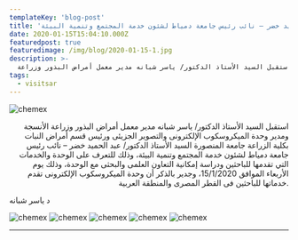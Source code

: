 ```yaml
---
templateKey: 'blog-post'
title: 'زيارة الأستاذ الدكتور/ عبد الحميد خضر – نائب رئيس جامعة دمياط لشئون خدمة المجتمع وتنمية البيئة'
date: 2020-01-15T15:04:10.000Z
featuredpost: true
featuredimage: /img/blog/2020-01-15-1.jpg
description: >-
  استقبل السيد الأستاذ الدكتور/ ياسر شبانه مدير معمل أمراض البذور وزراعة
tags:
  - visitsar
---
```


![chemex](/img/blog/2020-01-15-2.jpg)

<p style="text-align: right;">
استقبل السيد الأستاذ الدكتور/ ياسر شبانه مدير معمل أمراض البذور وزراعة الأنسجة ومدير وحدة الميكروسكوب الإلكترونى والتصوير الجزيئى ورئيس قسم أمراض النبات بكلية الزراعة جامعة المنصورة السيد الأستاذ الدكتور/ عبد الحميد خضر – نائب رئيس جامعة دمياط لشئون خدمة المجتمع وتنمية البيئة، وذلك للتعرف على الوحدة والخدمات التي تقدمها للباحثين ودراسة إمكانية التعاون العلمى والبحثى مع الوحدة، وذلك يوم الأربعاء الموافق 15/1/2020، وجدير بالذكر أن وحدة الميكروسكوب الإلكترونى تقدم خدماتها للباحثين فى القطر المصرى والمنطقة العربية.

د ياسر شبانه
</p>

![chemex](/img/blog/2020-01-15-3.jpg)
![chemex](/img/blog/2020-01-15-4.jpg)
![chemex](/img/blog/2020-01-15-5.jpg)
![chemex](/img/blog/2020-01-15-6.jpg)
![chemex](/img/blog/2020-01-15-7.jpg)

---
